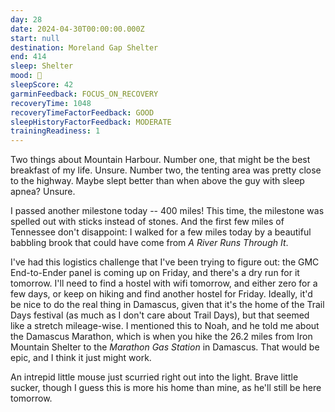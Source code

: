 ```yaml
---
day: 28
date: 2024-04-30T00:00:00.000Z
start: null
destination: Moreland Gap Shelter
end: 414
sleep: Shelter
mood: 🙂
sleepScore: 42
garminFeedback: FOCUS_ON_RECOVERY
recoveryTime: 1048
recoveryTimeFactorFeedback: GOOD
sleepHistoryFactorFeedback: MODERATE
trainingReadiness: 1
---
```

Two things about Mountain Harbour. Number one, that might be the best breakfast of my life. Unsure. Number two, the tenting area was pretty close to the highway. Maybe slept better than when above the guy with sleep apnea? Unsure.

I passed another milestone today -- 400 miles! This time, the milestone was spelled out with sticks instead of stones. And the first few miles of Tennessee don't disappoint: I walked for a few miles today by a beautiful babbling brook that could have come from *A River Runs Through It*.

I've had this logistics challenge that I've been trying to figure out: the GMC End-to-Ender panel is coming up on Friday, and there's a dry run for it tomorrow. I'll need to find a hostel with wifi tomorrow, and either zero for a few days, or keep on hiking and find another hostel for Friday. Ideally, it'd be nice to do the real thing in Damascus, given that it's the home of the Trail Days festival (as much as I don't care about Trail Days), but that seemed like a stretch mileage-wise. I mentioned this to Noah, and he told me about the Damascus Marathon, which is when you hike the 26.2 miles from Iron Mountain Shelter to the *Marathon Gas Station* in Damascus. That would be epic, and I think it just might work.

An intrepid little mouse just scurried right out into the light. Brave little sucker, though I guess this is more his home than mine, as he'll still be here tomorrow.
